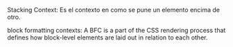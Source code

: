Stacking Context: Es el contexto en como se pune un elemento encima de otro.

block formatting contexts: A BFC is a part of the CSS rendering process that defines how block-level elements are laid out in relation to each other.